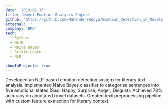 ```yaml
---
date: '2019-01-15'
title: 'Novel Emotion Analysis Engine'
github: 'https://github.com/Mahenderreddyp/Emotion_detection_in_Novels'
external: ''
company: 'BMU'
tech:
  - Python
  - NLTK
  - Naive Bayes
  - Scikit-Learn
  - NLP

showInProjects: true
---
```


Developed an NLP-based emotion detection system for literary text analysis. Implemented Naive Bayes classifier to categorize sentences into five emotional states (Sad, Happy, Surprise, Anger, Disgust). Achieved 78% accuracy on annotated novel datasets. Created text preprocessing pipeline with custom feature extraction for literary context.
